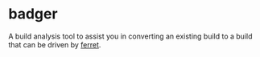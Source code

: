 # badger
A build analysis tool to assist you in converting an existing build to a build that can be driven by [ferret](https://github.com/mcjurij/ferret).

